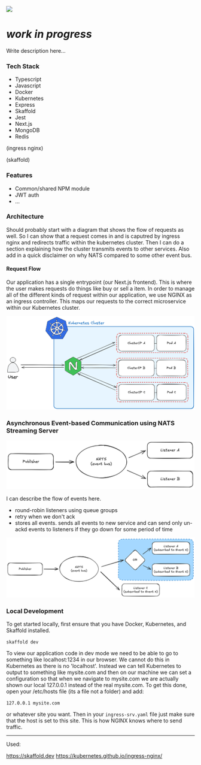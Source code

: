 ![](./README.assets/header.png)

# *work in progress*



Write description here...

### Tech Stack

- Typescript
- Javascript
- Docker
- Kubernetes
- Express
- Skaffold
- Jest
- Next.js
- MongoDB
- Redis

(ingress nginx)

(skaffold)

### Features

- Common/shared NPM module
- JWT auth
- ...

###  Architecture

Should probably start with a diagram that shows the flow of requests as well. So I can show that a request comes in and is caputred by ingress nginx and redirects traffic within the kubernetes cluster. Then I can do a section explaining how the cluster transmits events to other services. Also add in a quick disclaimer on why NATS compared to some other event bus.



#### Request Flow

Our application has a single entrypoint (our Next.js frontend). This is where the user makes requests do things like buy or sell a item. In order to manage all of the different kinds of request within our application, we use NGINX as an ingress controller. This maps our requests to the correct microservice within our Kubernetes cluster. 

![](./README.assets/request-flow.png)



### Asynchronous Event-based Communication using NATS Streaming Server

![](./README.assets/event-flow.png)

I can describe the flow of events here. 

- round-robin listeners using queue groups
- retry when we don't ack
- stores all events. sends all events to new service and can send only un-ackd events to listeners if they go down for some period of time

![](./README.assets/event-flow-queue-group.png)

### Local Development

To get started locally, first ensure that you have Docker, Kubernetes, and Skaffold installed.

```
skaffold dev
```

To view our application code in dev mode we need to be able to go to something like localhost:1234 in our browser. We cannot do this in Kubernetes as there is no 'localhost'. Instead we can tell Kubernetes to output to something like mysite.com and then on our machine we can set a configuration so that when we navigate to mysite.com we are actually shown our local 127.0.0.1 instead of the real mysite.com. To get this done, open your /etc/hosts file (its a file not a folder) and add:

```
127.0.0.1 mysite.com
```

or whatever site you want. Then in your `ingress-srv.yaml` file just make sure that the host is set to this site. This is how NGINX knows where to send traffic.

---


Used:

https://skaffold.dev
https://kubernetes.github.io/ingress-nginx/
